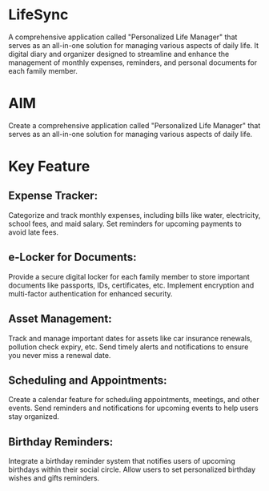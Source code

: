 # LifeSync
A comprehensive application called "Personalized Life Manager" that serves as an all-in-one solution for managing various aspects of daily life. It digital diary and organizer designed to streamline and enhance the management of monthly expenses, reminders, and personal documents for each family member. 

# AIM
Create a comprehensive application called "Personalized Life Manager" that serves as an all-in-one solution for managing various aspects of daily life. 

# Key Feature

## Expense Tracker:
Categorize and track monthly expenses, including bills like water, electricity, school fees, and maid salary.
Set reminders for upcoming payments to avoid late fees.

## e-Locker for Documents:
Provide a secure digital locker for each family member to store important documents like passports, IDs, certificates, etc.
Implement encryption and multi-factor authentication for enhanced security.

## Asset Management:
Track and manage important dates for assets like car insurance renewals, pollution check expiry, etc.
Send timely alerts and notifications to ensure you never miss a renewal date.

## Scheduling and Appointments:
Create a calendar feature for scheduling appointments, meetings, and other events.
Send reminders and notifications for upcoming events to help users stay organized.

## Birthday Reminders:
Integrate a birthday reminder system that notifies users of upcoming birthdays within their social circle.
Allow users to set personalized birthday wishes and gifts reminders.
